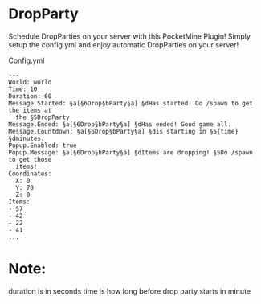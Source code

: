 # DropParty
Schedule DropParties on your server with this PocketMine Plugin!
Simply setup the config.yml and enjoy automatic DropParties on your server!

Config.yml
```
---
World: world
Time: 10
Duration: 60
Message.Started: §a[§6Drop§bParty§a] §dHas started! Do /spawn to get the items at
  the §5DropParty
Message.Ended: §a[§6Drop§bParty§a] §dHas ended! Good game all.
Message.Countdown: §a[§6Drop§bParty§a] §dis starting in §5{time} §dminutes.
Popup.Enabled: true
Popup.Message: §a[§6Drop§bParty§a] §dItems are dropping! §5Do /spawn to get those
  items!
Coordinates:
  X: 0
  Y: 70
  Z: 0
Items:
- 57
- 42
- 22
- 41
...
```
# Note:
duration is in seconds
time is how long before drop party starts in minute
